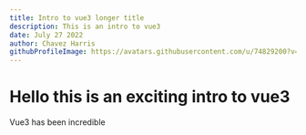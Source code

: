 ```yaml
---
title: Intro to vue3 longer title
description: This is an intro to vue3
date: July 27 2022
author: Chavez Harris
githubProfileImage: https://avatars.githubusercontent.com/u/74829200?v=4
---
```


# Hello this is an exciting intro to vue3

Vue3 has been incredible